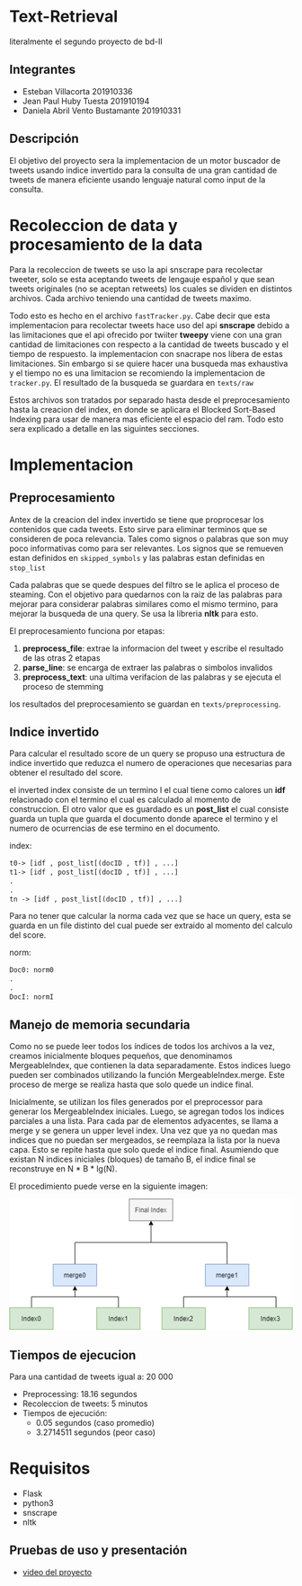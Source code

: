 # Text-Retrieval
literalmente el segundo proyecto de bd-II
## Integrantes

- Esteban Villacorta  201910336
- Jean Paul Huby Tuesta 201910194
- Daniela Abril Vento Bustamante 201910331

## Descripción

El objetivo del proyecto sera la implementacion de un motor buscador  de tweets usando indice invertido para la consulta de una gran cantidad de tweets de manera eficiente usando lenguaje natural como input de la consulta. 


# Recoleccion de data y procesamiento de la data

Para la recoleccion de tweets se uso la api snscrape para recolectar tweeter, solo se esta aceptando tweets de lengauje español y que sean tweets originales (no se aceptan retweets)  los cuales se dividen en distintos archivos. Cada archivo teniendo una cantidad de tweets maximo.

Todo esto es hecho en el archivo `fastTracker.py`. Cabe decir que esta implementacion para recolectar tweets hace uso del api **snscrape** debido a las limitaciones que el api ofrecido por twiiter **tweepy** viene con una gran cantidad de limitaciones con respecto a la cantidad de tweets buscado y el tiempo de respuesto. la implementacion con snacrape nos libera de estas limitaciones.  Sin embargo si se quiere hacer una busqueda mas exhaustiva y el tiempo no es una limitacion se recomiendo la implementacion de `tracker.py`. El resultado de la busqueda se guardara en `texts/raw`

Estos archivos son tratados por separado hasta desde el preprocesamiento hasta la creacion del index, en donde se aplicara el Blocked Sort-Based Indexing para usar de manera mas eficiente el espacio del ram. Todo esto sera explicado a detalle en las siguintes secciones. 

# Implementacion

## Preprocesamiento

Antex de la creacion del index invertido se tiene que proprocesar los contenidos que cada tweets. Esto sirve para eliminar terminos que se consideren de poca relevancia. Tales como signos o palabras que son muy poco informativas como para ser relevantes. Los signos que se remueven estan definidos en  `skipped_symbols` y las palabras estan definidas en `stop_list`

Cada palabras que se quede despues del filtro se le aplica el proceso de steaming. Con el objetivo para quedarnos con la raiz de las palabras para mejorar para considerar palabras similares como el mismo termino, para mejorar la busqueda de una query. Se usa la libreria **nltk** para esto.

El preprocesamiento funciona por etapas:
1) **preprocess_file**: extrae la informacion del tweet y escribe el resultado de las otras 2 etapas
2) **parse_line**:  se encarga de extraer las palabras o simbolos invalidos
3) **preprocess_text**: una ultima verifacion de las palabras y se ejecuta el proceso de stemming 

los resultados del preprocesamiento se guardan en `texts/preprocessing`.

## Indice invertido

Para calcular el resultado score de un query se propuso una estructura de indice invertido que reduzca el numero de operaciones que necesarias para obtener el resultado del score.

el inverted index consiste de un termino I el cual tiene como calores un **idf** relacionado con el termino el cual es calculado al momento de construccion. El otro valor que es guardado es un **post_list** el cual consiste guarda un tupla que guarda el documento donde aparece el termino y el numero de ocurrencias de ese termino en el documento. 

index:
```
t0-> [idf , post_list[(docID , tf)] , ...]
t1-> [idf , post_list[(docID , tf)] , ...]
.
.
tn -> [idf , post_list[(docID , tf)] , ...]
```
Para no tener que calcular la norma cada vez que se hace un query, esta se guarda en un file distinto del cual puede ser extraido al momento del calculo del score.

norm:
```
Doc0: norm0
.
.
DocI: normI
```


## Manejo de memoria secundaria

Como no se puede leer todos los índices de todos los archivos a la vez, creamos inicialmente bloques pequeños, que denominamos MergeableIndex, que contienen la data separadamente. Estos indices luego pueden ser combinados utilizando la función MergeableIndex.merge. Este proceso de merge se realiza hasta que solo quede un indice final. 

Inicialmente, se utilizan los files generados por el preprocessor para generar los MergeableIndex iniciales. Luego, se agregan todos los indices parciales a una lista. Para cada par de elementos adyacentes, se llama a merge y se genera un upper level index. Una vez que ya no quedan mas indices que no puedan ser mergeados, se reemplaza la lista por la nueva capa. Esto se repite hasta que solo quede el indice final. Asumiendo que existan N indices iniciales (bloques) de tamaño B, el indice final se reconstruye en N * B * lg(N).

El procedimiento puede verse en la siguiente imagen:

![alt text](https://github.com/jeanpaulHT/Text-Retrieval/blob/main/bd-diagram.png)


## Tiempos de ejecucion
Para una cantidad de tweets igual a:  20 000

- Preprocessing: 18.16 segundos
- Recoleccion de tweets: 5 minutos
- Tiempos de ejecución:
    - 0.05 segundos (caso promedio)
    - 3.2714511 segundos (peor caso)



# Requisitos

- Flask 
- python3
- snscrape
- nltk

## Pruebas de uso y presentación

- [video del proyecto](https://drive.google.com/drive/folders/1vCWJYOEFpJduP1AZBpRjJouA5BNZIWBy?usp=sharing)

